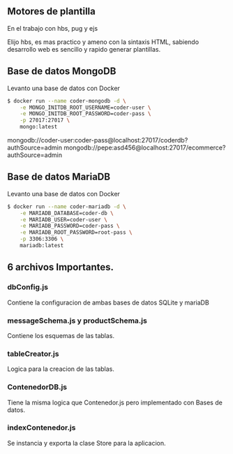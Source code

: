 ## Motores de plantilla

En el trabajo con hbs, pug y ejs

Elijo hbs, es mas practico y ameno con la sintaxis HTML, sabiendo desarrollo web es sencillo y rapido generar plantillas.

## Base de datos MongoDB
Levanto una base de datos con Docker
```bash
$ docker run --name coder-mongodb -d \
    -e MONGO_INITDB_ROOT_USERNAME=coder-user \
    -e MONGO_INITDB_ROOT_PASSWORD=coder-pass \
    -p 27017:27017 \
    mongo:latest
```

mongodb://coder-user:coder-pass@localhost:27017/coderdb?authSource=admin
mongodb://pepe:asd456@localhost:27017/ecommerce?authSource=admin


## Base de datos MariaDB
Levanto una base de datos con Docker
```bash
$ docker run --name coder-mariadb -d \
    -e MARIADB_DATABASE=coder-db \
    -e MARIADB_USER=coder-user \
    -e MARIADB_PASSWORD=coder-pass \
    -e MARIADB_ROOT_PASSWORD=root-pass \
    -p 3306:3306 \
    mariadb:latest
```

## 6 archivos Importantes.

### dbConfig.js

Contiene la configuracion de ambas bases de datos SQLite y mariaDB

### messageSchema.js y productSchema.js

Contiene los esquemas de las tablas.

### tableCreator.js

Logica para la creacion de las tablas.

### ContenedorDB.js

Tiene la misma logica que Contenedor.js pero implementado con Bases de datos.

### indexContenedor.js

Se instancia y exporta la clase Store para la aplicacion.